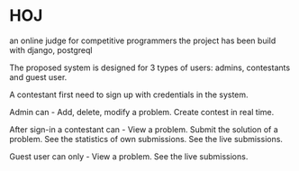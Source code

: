 # HOJ
an online judge for competitive programmers
the project has been build with django, postgreql 


The proposed system is designed for 3 types of users:
admins, 
contestants and 
guest user. 

A contestant first need to sign up with credentials in the system.

Admin can -
        Add, delete, modify a problem.
        Create contest in real time.

After sign-in a contestant can -
                    View a problem.
                    Submit the solution of a problem.
                    See the statistics of own submissions.
                    See the live submissions.

Guest user can only -
          View a problem.
          See the live submissions.


